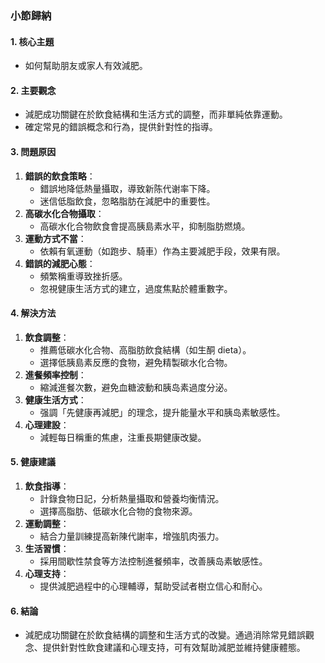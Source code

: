 ### 小節歸納

#### 1. 核心主題
- 如何幫助朋友或家人有效減肥。

#### 2. 主要觀念
- 減肥成功關鍵在於飲食結構和生活方式的調整，而非單純依靠運動。
- 確定常見的錯誤概念和行為，提供針對性的指導。

#### 3. 問題原因
1. **錯誤的飲食策略**：
   - 錯誤地降低熱量攝取，導致新陈代谢率下降。
   - 迷信低脂飲食，忽略脂肪在減肥中的重要性。
2. **高碳水化合物攝取**：
   - 高碳水化合物飲食會提高胰島素水平，抑制脂肪燃燒。
3. **運動方式不當**：
   - 依賴有氧運動（如跑步、騎車）作為主要減肥手段，效果有限。
4. **錯誤的減肥心態**：
   - 頻繁稱重導致挫折感。
   - 忽視健康生活方式的建立，過度焦點於體重數字。

#### 4. 解決方法
1. **飲食調整**：
   - 推薦低碳水化合物、高脂肪飲食結構（如生酮 dieta）。
   - 選擇低胰島素反應的食物，避免精製碳水化合物。
2. **進餐頻率控制**：
   - 縮減進餐次數，避免血糖波動和胰岛素過度分泌。
3. **健康生活方式**：
   - 强調「先健康再減肥」的理念，提升能量水平和胰岛素敏感性。
4. **心理建設**：
   - 減輕每日稱重的焦慮，注重長期健康改變。

#### 5. 健康建議
1. **飲食指導**：
   - 計錄食物日記，分析熱量攝取和營養均衡情況。
   - 選擇高脂肪、低碳水化合物的食物來源。
2. **運動調整**：
   - 結合力量訓練提高新陳代謝率，增強肌肉張力。
3. **生活習慣**：
   - 採用間歇性禁食等方法控制進餐頻率，改善胰岛素敏感性。
4. **心理支持**：
   - 提供減肥過程中的心理輔導，幫助受試者樹立信心和耐心。

#### 6. 結論
- 減肥成功關鍵在於飲食結構的調整和生活方式的改變。通過消除常見錯誤觀念、提供針對性飲食建議和心理支持，可有效幫助減肥並維持健康體態。
